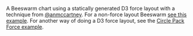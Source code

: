 A Beeswarm chart using a statically generated D3 force layout with a technique from <a href="https://twitter.com/anmccartney" target="_blank" rel="nofollow">@anmccartney</a>. For a non-force layout Beeswarm <a href="/example/Beeswarm" target="_blank" rel="nofollow">see this example</a>. For another way of doing a D3 force layout, see the <a href="/example/CirclePackForce" target="_blank" rel="nofollow">Circle Pack Force example</a>.
